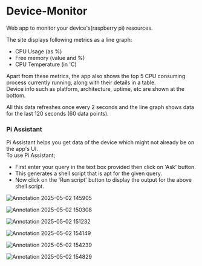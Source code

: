 # Device-Monitor
Web app to monitor your device's(raspberry pi) resources.  

The site displays following metrics as a line graph:  
- CPU Usage (as %)
- Free memory (value and %)
- CPU Temperature (in 'C)  

Apart from these metrics, the app also shows the top 5 CPU consuming process currently running, along with their details in a table.  
Device info such as platform, architecture, uptime, etc are shown at the bottom.  

All this data refreshes once every 2 seconds and the line graph shows data for the last 120 seconds (60 data points).  

### Pi Assistant  
Pi Assistant helps you get data of the device which might not already be on the app's UI.  
To use Pi Assistant;  
- First enter your query in the text box provided then click on 'Ask' button.  
- This generates a shell script that is apt for the given query.  
- Now click on the 'Run script' button to display the output for the above shell script.  

![Annotation 2025-05-02 145905](https://github.com/user-attachments/assets/7c59b1b7-9cba-4b16-b214-cb6156d84aaf)  

![Annotation 2025-05-02 150308](https://github.com/user-attachments/assets/4be1b8c2-bd6e-417a-aa84-aff71401bb34)  


![Annotation 2025-05-02 151232](https://github.com/user-attachments/assets/2d96232b-05d3-4879-bbd4-2552539f18ff)  

![Annotation 2025-05-02 154149](https://github.com/user-attachments/assets/4ab42660-c732-424b-adc7-dded8ddc1c2c)  


![Annotation 2025-05-02 154239](https://github.com/user-attachments/assets/028bf5df-4c36-4017-9ed6-36e5aff852d7)


![Annotation 2025-05-02 154829](https://github.com/user-attachments/assets/44c023a2-ffc8-4ca6-aae9-5a3cd29fdb84)
